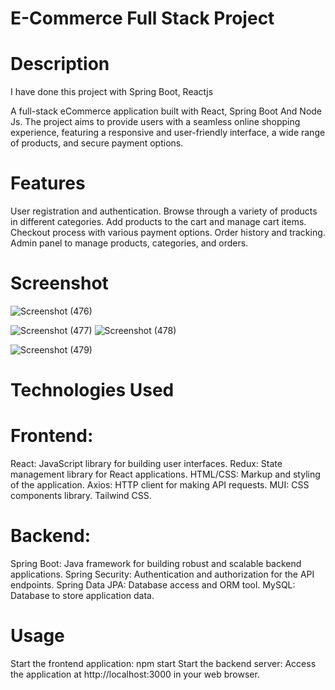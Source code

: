 # E-Commerce Full Stack Project

# Description
I have done this project with Spring Boot, Reactjs 

A full-stack eCommerce application built with React, Spring Boot And Node Js. The project aims to provide users with a seamless online shopping experience, featuring a responsive and user-friendly interface, a wide range of products, and secure payment options.

# Features
User registration and authentication.
Browse through a variety of products in different categories.
Add products to the cart and manage cart items.
Checkout process with various payment options.
Order history and tracking.
Admin panel to manage products, categories, and orders.
# Screenshot

![Screenshot (476)](https://github.com/user-attachments/assets/62c0c4c1-4f86-4c7d-bf62-eb5285607747)


![Screenshot (477)](https://github.com/user-attachments/assets/58d29e9b-a20f-458a-817f-1b065412ab85)
![Screenshot (478)](https://github.com/user-attachments/assets/30d7d02f-3826-4ab6-ac76-cbe186a7ef29)


![Screenshot (479)](https://github.com/user-attachments/assets/4347b285-d44e-4db1-b43c-2037aa33906b)


# Technologies Used
# Frontend:

React: JavaScript library for building user interfaces.
Redux: State management library for React applications.
HTML/CSS: Markup and styling of the application.
Axios: HTTP client for making API requests.
MUI: CSS components library.
Tailwind CSS.
# Backend:

Spring Boot: Java framework for building robust and scalable backend applications.
Spring Security: Authentication and authorization for the API endpoints.
Spring Data JPA: Database access and ORM tool.
MySQL: Database to store application data.

# Usage
Start the frontend application: npm start
Start the backend server:
Access the application at http://localhost:3000 in your web browser.
